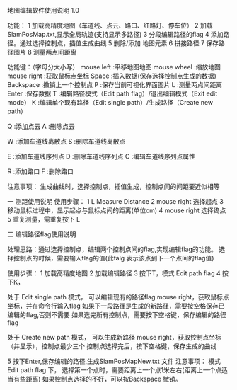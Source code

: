 地图编辑软件使用说明 1.0

功能：
1 加载高精度地图（车道线、点云、路口、红路灯、停车位）
2 加载SlamPosMap.txt,显示全局轨迹(支持显示多路径)
3 分段编辑路径的flag
4 添加路径。通过选择控制点，插值生成曲线
5 删除/添加 地图元素
6 拼接路径
7 保存路径图片
8 测量两点间距离

功能键：（字母分大小写）
mouse left  :平移地图地图
mouse wheel :缩放地图
mouse right :获取鼠标点坐标
Space       :插入数据(保存选择控制点生成的数据)
Backspace   :撤销上一个控制点
P           :保存当前可视化界面图片
L           :测量两点间距离
Enter       :保存数据
T           :编辑路径模式（Edit path flag）/退出编辑模式（Exit edit mode）
K           :编辑单个现有路径（Edit single path）/生成路径（Create new path）

Q           :添加点云
A           :删除点云

W           :添加车道线离散点
S           :删除车道线离散点

E           :添加车道线序列点
D           :删除车道线序列点
C           :编辑车道线序列点属性

R           :添加路口
F           :删除路口

注意事项：
生成曲线时，选择控制点，插值生成，控制点间的间距要近似相等


一 测距使用说明
使用步骤：
1 L  Measure Distance
2 mouse right 选择起点
3 移动鼠标过程中，显示起点与鼠标点间的距离(单位cm)
4 mouse right 选择终点
5 重复测量，需重复按下 L

二 编辑路径flag使用说明

处理思路：通过选择控制点，编辑两个控制点间的flag,实现编辑flag的功能。
选择控制点的时候，需要输入flag的值(此falg 表示该点到下一个点间的flag值)

使用步骤：
1 加载高精度地图
2 加载编辑路径
3 按下T，模式 Edit path flag
4 按下K，

处于 Edit single path 模式， 可以编辑现有的路径flag
mouse right，获取鼠标点坐标，并在命令行输入flag
如果下一段路径是生成的新路径，需要按空格保存已编辑的flag,否则不需要
如果选完所有控制点，需要按下空格键，保存编辑的路径flag

处于 Create new path  模式， 可以生成新路径
mouse right，获取控制点坐标（并显示），控制点最少三个
控制点选择完后，按下空格键，保存生成的曲线

5 按下Enter,保存编辑的路径,生成SlamPosMapNew.txt 文件
注意事项：
模式 Edit path flag 下， 选择第一个点时，需要距离上一个点1米左右(距离上一个点适当有些距离)
如果控制点选择的不好，可以按Backspace 撤销。

